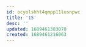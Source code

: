 ```yaml
---
id: ocyolshht4qmpp11lusnpwc
title: '15'
desc: ''
updated: 1689461383070
created: 1689461216063
---
```

